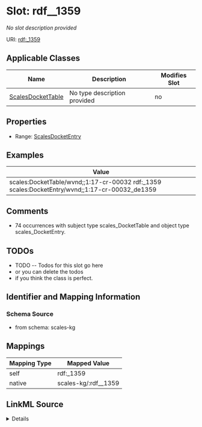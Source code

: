 

# Slot: rdf__1359


_No slot description provided_





URI: [rdf:_1359](http://www.w3.org/1999/02/22-rdf-syntax-ns#_1359)



<!-- no inheritance hierarchy -->





## Applicable Classes

| Name | Description | Modifies Slot |
| --- | --- | --- |
| [ScalesDocketTable](../classes/ScalesDocketTable.md) | No type description provided |  no  |







## Properties

* Range: [ScalesDocketEntry](../classes/ScalesDocketEntry.md)






## Examples

| Value |
| --- |
| scales:DocketTable/wvnd;;1:17-cr-00032 rdf:_1359 scales:DocketEntry/wvnd;;1:17-cr-00032_de1359 |

## Comments

* 74 occurrences with subject type scales_DocketTable and object type scales_DocketEntry.

## TODOs

* TODO -- Todos for this slot go here
* or you can delete the todos
* if you think the class is perfect.

## Identifier and Mapping Information







### Schema Source


* from schema: scales-kg




## Mappings

| Mapping Type | Mapped Value |
| ---  | ---  |
| self | rdf:_1359 |
| native | scales-kg/:rdf__1359 |




## LinkML Source

<details>
```yaml
name: rdf__1359
description: No slot description provided
todos:
- TODO -- Todos for this slot go here
- or you can delete the todos
- if you think the class is perfect.
comments:
- 74 occurrences with subject type scales_DocketTable and object type scales_DocketEntry.
examples:
- value: scales:DocketTable/wvnd;;1:17-cr-00032 rdf:_1359 scales:DocketEntry/wvnd;;1:17-cr-00032_de1359
from_schema: scales-kg
rank: 1000
slot_uri: rdf:_1359
alias: rdf__1359
domain_of:
- scales_DocketTable
range: scales_DocketEntry

```
</details>